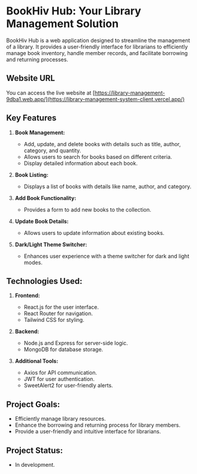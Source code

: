 # BookHiv Hub: Your Library Management Solution

BookHiv Hub is a web application designed to streamline the management of a library. It provides a user-friendly interface for librarians to efficiently manage book inventory, handle member records, and facilitate borrowing and returning processes.

## Website URL

You can access the live website at [https://library-management-9dba1.web.app/](https://library-management-system-client.vercel.app/)

## Key Features

1. **Book Management:**
   - Add, update, and delete books with details such as title, author, category, and quantity.
   - Allows users to search for books based on different criteria.
   - Display detailed information about each book.

2. **Book Listing:**
   - Displays a list of books with details like name, author, and category.

3. **Add Book Functionality:**
   - Provides a form to add new books to the collection.

4. **Update Book Details:**
   - Allows users to update information about existing books.

5. **Dark/Light Theme Switcher:**
   - Enhances user experience with a theme switcher for dark and light modes.

## Technologies Used:

1. **Frontend:**
   - React.js for the user interface.
   - React Router for navigation.
   - Tailwind CSS for styling.

2. **Backend:**
   - Node.js and Express for server-side logic.
   - MongoDB for database storage.

3. **Additional Tools:**
   - Axios for API communication.
   - JWT for user authentication.
   - SweetAlert2 for user-friendly alerts.

## Project Goals:

- Efficiently manage library resources.
- Enhance the borrowing and returning process for library members.
- Provide a user-friendly and intuitive interface for librarians.

## Project Status:

- In development.
